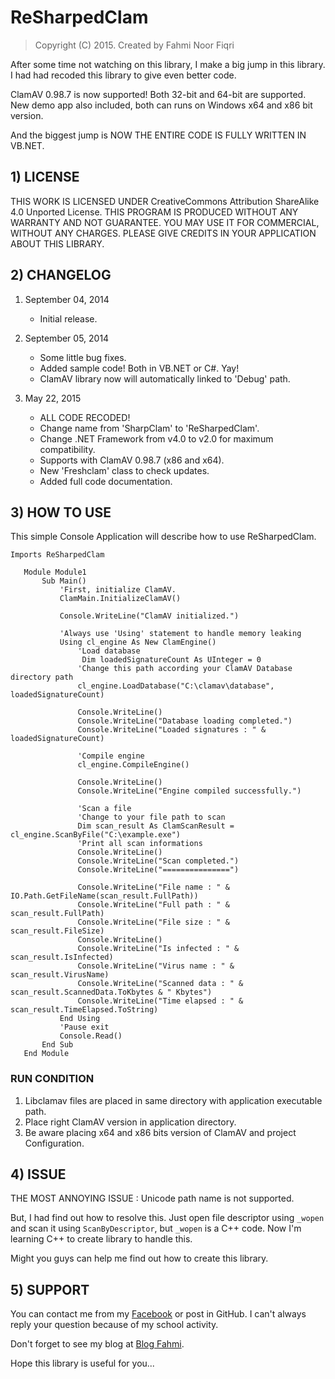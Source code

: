 

# ReSharpedClam

> Copyright (C) 2015.
> Created by Fahmi Noor Fiqri

After some time not watching on this library, I make a big jump in this library. I had had recoded this library to give even better code.

ClamAV 0.98.7 is now supported! Both 32-bit and 64-bit are supported. New demo app also included, both can runs on Windows x64 and x86 bit version.

And the biggest jump is NOW THE ENTIRE CODE IS FULLY WRITTEN IN VB.NET.

## 1) LICENSE
   THIS WORK IS LICENSED UNDER CreativeCommons Attribution ShareAlike 4.0 Unported License. THIS PROGRAM IS PRODUCED WITHOUT ANY WARRANTY AND NOT GUARANTEE. YOU MAY USE IT FOR COMMERCIAL, WITHOUT ANY CHARGES. PLEASE GIVE CREDITS IN YOUR APPLICATION ABOUT THIS LIBRARY.

## 2) CHANGELOG
   1. September 04, 2014
      - Initial release.
 
   2. September 05, 2014
      - Some little bug fixes.
      - Added sample code! Both in VB.NET or C#. Yay!
      - ClamAV library now will automatically linked to 'Debug' path.

   3. May 22, 2015
      * ALL CODE RECODED!
      * Change name from 'SharpClam' to 'ReSharpedClam'.
      * Change .NET Framework from v4.0 to v2.0 for maximum compatibility.
      * Supports with ClamAV 0.98.7 (x86 and x64).
      * New 'Freshclam' class to check updates.
      * Added full code documentation.

## 3) HOW TO USE
   This simple Console Application will describe how to use ReSharpedClam.

```
Imports ReSharpedClam

   Module Module1
       Sub Main()
           'First, initialize ClamAV.
           ClamMain.InitializeClamAV()

           Console.WriteLine("ClamAV initialized.")

           'Always use 'Using' statement to handle memory leaking
           Using cl_engine As New ClamEngine()
               'Load database
                Dim loadedSignatureCount As UInteger = 0
               'Change this path according your ClamAV Database directory path
               cl_engine.LoadDatabase("C:\clamav\database", loadedSignatureCount)

               Console.WriteLine()
               Console.WriteLine("Database loading completed.")
               Console.WriteLine("Loaded signatures : " & loadedSignatureCount)

               'Compile engine
               cl_engine.CompileEngine()

               Console.WriteLine()
               Console.WriteLine("Engine compiled successfully.")

               'Scan a file
               'Change to your file path to scan
               Dim scan_result As ClamScanResult = cl_engine.ScanByFile("C:\example.exe")
               'Print all scan informations
               Console.WriteLine()
               Console.WriteLine("Scan completed.")
               Console.WriteLine("===============")

               Console.WriteLine("File name : " & IO.Path.GetFileName(scan_result.FullPath))
               Console.WriteLine("Full path : " & scan_result.FullPath)
               Console.WriteLine("File size : " & scan_result.FileSize)
               Console.WriteLine()
               Console.WriteLine("Is infected : " & scan_result.IsInfected)
               Console.WriteLine("Virus name : " & scan_result.VirusName)
               Console.WriteLine("Scanned data : " & scan_result.ScannedData.ToKbytes & " Kbytes")
               Console.WriteLine("Time elapsed : " & scan_result.TimeElapsed.ToString)
           End Using
           'Pause exit
           Console.Read()
       End Sub
   End Module
```
   
### RUN CONDITION
   1. Libclamav files are placed in same directory with application executable path.
   2. Place right ClamAV version in application directory.
   3. Be aware placing x64 and x86 bits version of ClamAV and project Configuration.

## 4) ISSUE
THE MOST ANNOYING ISSUE : Unicode path name is not supported.

But, I had find out how to resolve this. Just open file descriptor using `_wopen` and scan it using `ScanByDescriptor`, but `_wopen` is a C++ code. Now I'm learning C++ to create library to handle this.

Might you guys can help me find out how to create this library.
   
## 5) SUPPORT
You can contact me from my [Facebook](https://www.facebook.com/fahmi.noorifqri) or post in GitHub. I can't always reply your question because of my school activity.

Don't forget to see my blog at [Blog Fahmi](http://blog-fahmi.16mb.com).

Hope this library is useful for you...
